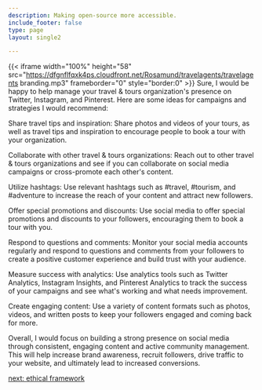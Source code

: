 ```yaml
---
description: Making open-source more accessible.
include_footer: false
type: page
layout: single2 

---
```


{{< iframe width="100%" height="58" src="https://dfgnflfqxk4ps.cloudfront.net/Rosamund/travelagents/travelagents branding.mp3" frameborder="0" style="border:0" >}}
Sure, I would be happy to help manage your travel & tours organization's presence on Twitter, Instagram, and Pinterest. Here are some ideas for campaigns and strategies I would recommend:

Share travel tips and inspiration: Share photos and videos of your tours, as well as travel tips and inspiration to encourage people to book a tour with your organization.

Collaborate with other travel & tours organizations: Reach out to other travel & tours organizations and see if you can collaborate on social media campaigns or cross-promote each other's content.

Utilize hashtags: Use relevant hashtags such as #travel, #tourism, and #adventure to increase the reach of your content and attract new followers.

Offer special promotions and discounts: Use social media to offer special promotions and discounts to your followers, encouraging them to book a tour with you.

Respond to questions and comments: Monitor your social media accounts regularly and respond to questions and comments from your followers to create a positive customer experience and build trust with your audience.

Measure success with analytics: Use analytics tools such as Twitter Analytics, Instagram Insights, and Pinterest Analytics to track the success of your campaigns and see what's working and what needs improvement.

Create engaging content: Use a variety of content formats such as photos, videos, and written posts to keep your followers engaged and coming back for more.

Overall, I would focus on building a strong presence on social media through consistent, engaging content and active community management. This will help increase brand awareness, recruit followers, drive traffic to your website, and ultimately lead to increased conversions.


<a href="https://workdojos.com/travelagents/ethics">next: ethical framework</a>
